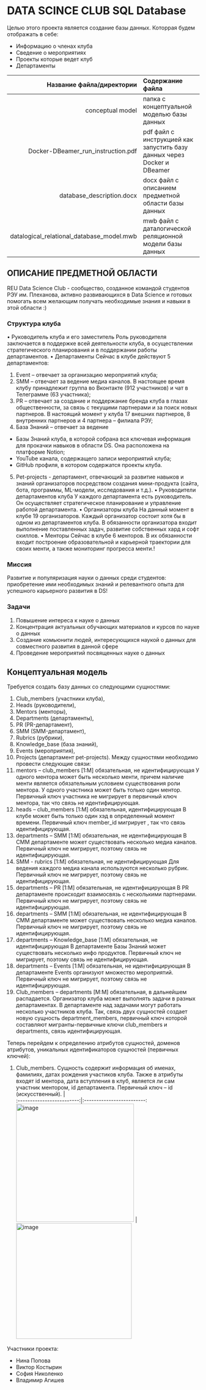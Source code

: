 # DATA SCINCE CLUB SQL Database

Целью этого проекта является создание базы данных. Которрая будем отображать в себе:
* Информацию о членах клуба
* Сведение о мероприятиях
* Проекты которые ведет клуб
* Департаменты 

| Название файла/директории | Содержание файла |
|----:|:----------|
| conceptual model | папка с концептуальной моделью базы данных|
| Docker-DBeamer_run_instruction.pdf | pdf файл с инструкцией как запустить базу данных через Docker и DBeamer|
| database_description.docx | docx файл с описанием предметной области базы данных|
| datalogical_relational_database_model.mwb | mwb файл с даталогической реляционной модели базы данных|

## ОПИСАНИЕ ПРЕДМЕТНОЙ ОБЛАСТИ 
REU Data Science Club - сообщество, созданное командой студентов РЭУ им. Плеханова, активно развивающихся в Data Science и готовых помогать всем желающим получать необходимые знания и навыки в этой области :)
### Структура клуба
•	Руководитель клуба и его заместитель
Роль руководителя заключается в поддержке всей деятельности клуба, в осуществлении стратегического планирования и в поддержании работы департаментов.
•	Департаменты
Сейчас в клубе действуют 5 департаментов: 
1.	Event – отвечает за организацию мероприятий клуба;
2.	SMM – отвечает за ведение медиа каналов. В настоящее время клубу принадлежит группа во Вконтакте (912 участников) и чат в Телеграмме (63 участника);
3.	PR – отвечает за создание и поддержание бренда клуба в глазах общественности, за связь с текущими партнерами и за поиск новых партнеров. В настоящий момент у клуба 17 внешних партнеров, 8 внутренних партнеров и 4 партнера – филиала РЭУ; 
4.	База Знаний – отвечает за ведение 
- Базы Знаний клуба, в которой собрана вся ключевая информация для прокачки навыков в области DS. Она расположена на платформе Notion;
- YouTube канала, содержащего записи мероприятий клуба;
- GitHub профиля, в котором содержатся проекты клуба.
5.	Pet-projects - департамент, отвечающий за развитие навыков и знаний организаторов посредством создания мини-продукта (сайта, бота, программы, ML-модели, исследования и т.д.).
•	Руководители департаментов клуба
У каждого департамента есть руководитель. Он осуществляет стратегическое планирование и управление работой департамента.
•	Организаторы клуба
На данный момент в клубе 19 организаторов. Каждый организатор состоит хотя бы в одном из департаментов клуба. В обязанности организатора входит выполнение поставленных задач, развитие собственных хард и софт скиллов.
•	Менторы
Сейчас в клубе 6 менторов. В их обязанности входит построение образовательной и карьерной траектории для своих менти, а также мониторинг прогресса менти.!

### Миссия
Развитие и популяризация науки о данных среди студентов: приобретение ими необходимых знаний и релевантного опыта для успешного карьерного развития в DS!

### Задачи
1)	Повышение интереса к науке о данных
2)	Концентрация актуальных обучающих материалов и курсов по науке о данных
3)	Создание комьюнити людей, интересующихся наукой о данных для совместного развития в данной сфере
4)	Проведение мероприятий посвященных науке о данных

## Концептуальная модель
Требуется создать базу данных со следующими сущностями: 
1.	Club_members (участники клуба),
2.	Heads (руководители), 
3.	Mentors (менторы), 
4.	Departments (департаменты),
5.	PR (PR-департамент), 
6.	SMM (SMM-департамент), 
7.	Rubrics (рубрики),
8.	Knowledge_base (база знаний),
9.	Events (мероприятия), 
10.	Projects (департамент pet-projects).
Между сущностями необходимо провести следующие связи:
1.	mentors – club_members [1:М] обязательная, не идентифицирующая
У одного ментора может быть несколько менти, причем наличие менти является обязательным условием существования роли ментора. У одного участника может быть только один ментор. Первичный ключ участника не мигрирует в первичный ключ ментора, так что связь не идентифицирующая.
2.	heads – club_members [1:М] обязательная, идентифицирующая
В клубе может быть только один хэд в определенный момент времени. Первичный ключ member_id мигрирует , так что связь идентифицирующая.
3.	departments – SMM [1:M] обязательная, не идентифицирующая
В СММ департаменте может существовать несколько медиа каналов. Первичный ключ не мигрирует, поэтому связь не идентифицирующая.
4.	SMM - rubrics [1:M] обязательная, не идентифицирующая
Для ведения каждого медиа канала используются несколько рубрик. Первичный ключ не мигрирует, поэтому связь не идентифицирующая.
5.	departments – PR [1:M] обязательная, не идентифицирующая
В PR департаменте происходит взаимосвязь с несколькими партнерами. Первичный ключ не мигрирует, поэтому связь не идентифицирующая.
6.	departments – SMM [1:M] обязательная, не идентифицирующая
В СММ департаменте может существовать несколько медиа каналов. Первичный ключ не мигрирует, поэтому связь не идентифицирующая.
7.	departments – Knowledge_base [1:M] обязательная, не идентифицирующая
В департаменте Базы Знаний может существовать несколько инфо продуктов. Первичный ключ не мигрирует, поэтому связь не идентифицирующая.
8.	departments – Events [1:M] обязательная, не идентифицирующая
В департаменте Events организуют множество мероприятий. Первичный ключ не мигрирует, поэтому связь не идентифицирующая.
9.	Club_members – departments [M:M] обязательная, в дальнейшем распадается. 
Организатор клуба может выполнять задачи в разных департаментах. В департаменте над задачами могут работать несколько участников клуба. Так, связь двух сущностей создает новую сущность department_members, первичный ключ которой составляют мигранты-первичные ключи club_members и departments, связь идентифицирующая. 

Теперь перейдем к определению атрибутов сущностей, доменов атрибутов,
уникальных идентификаторов сущностей (первичных ключей): 

1)	Club_members. Сущность содержит информация об именах, фамилиях, датах рождения участиков клуба. Также в атрибуты входят id ментора, дата вступления в клуб, является ли сам участник ментором, id департамента. Первичный ключ – id (искусственный).
             |  
:-------------------------:|:-------------------------:
<img width="308" alt="image" src="https://user-images.githubusercontent.com/76436391/169881595-3191fddc-40aa-401e-a47b-8138ea62d8fc.png"> | <img width="302" alt="image" src="https://user-images.githubusercontent.com/76436391/169881615-6d346f47-fb99-4fdb-a450-c36eb14b81ee.png">



Участники проекта:
* Нина Попова
* Виктор Костырин
* София Николенко
* Владимир Агишев
